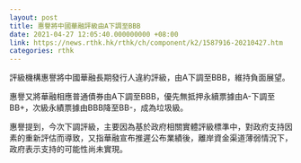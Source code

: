 ```yaml
---
layout: post
title: 惠譽將中國華融評級由A下調至BBB
date: 2021-04-27 12:05:40.000000000 +08:00
link: https://news.rthk.hk/rthk/ch/component/k2/1587916-20210427.htm
categories: rthk
---
```


評級機構惠譽將中國華融長期發行人違約評級，由A下調至BBB，維持負面展望。

惠譽又將華融相應普通債券由A下調至BBB，優先無抵押永續票據由A-下調至BB+，次級永績票據由BBB降至BB-，成為垃圾級。

惠譽提到，今次下調評級，主要因為基於政府相關實體評級標準中，對政府支持因素的重新評估而導致，又指華融宣布推遲公布業績後，離岸資金渠道薄弱情況下，政府表示支持的可能性尚未實現。
